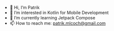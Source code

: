 - 👋 Hi, I’m Patrik
- 👀 I’m interested in Kotlin for Mobile Development
- 🌱 I’m currently learning Jetpack Compose
- 📫 How to reach me: patrik.mlcoch@gmail.com
